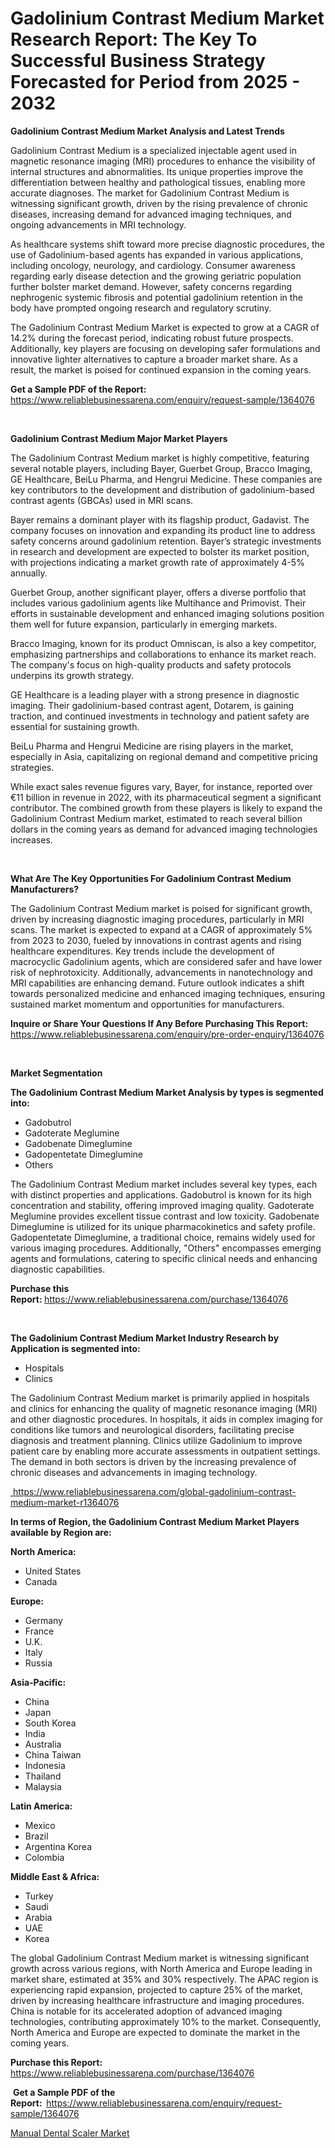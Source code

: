 <p><h1>Gadolinium Contrast Medium Market Research Report: The Key To Successful Business Strategy Forecasted for Period from 2025 - 2032</h1></p><p><strong>Gadolinium Contrast Medium Market Analysis and Latest Trends</strong></p>
<p><p>Gadolinium Contrast Medium is a specialized injectable agent used in magnetic resonance imaging (MRI) procedures to enhance the visibility of internal structures and abnormalities. Its unique properties improve the differentiation between healthy and pathological tissues, enabling more accurate diagnoses. The market for Gadolinium Contrast Medium is witnessing significant growth, driven by the rising prevalence of chronic diseases, increasing demand for advanced imaging techniques, and ongoing advancements in MRI technology.</p><p>As healthcare systems shift toward more precise diagnostic procedures, the use of Gadolinium-based agents has expanded in various applications, including oncology, neurology, and cardiology. Consumer awareness regarding early disease detection and the growing geriatric population further bolster market demand. However, safety concerns regarding nephrogenic systemic fibrosis and potential gadolinium retention in the body have prompted ongoing research and regulatory scrutiny.</p><p>The Gadolinium Contrast Medium Market is expected to grow at a CAGR of 14.2% during the forecast period, indicating robust future prospects. Additionally, key players are focusing on developing safer formulations and innovative lighter alternatives to capture a broader market share. As a result, the market is poised for continued expansion in the coming years.</p></p>
<p><strong>Get a Sample PDF of the Report:&nbsp;</strong> <a href="https://www.reliablebusinessarena.com/enquiry/request-sample/1364076?utm_campaign=1841&utm_medium=2&utm_source=Github&utm_content=ia&utm_term=04032025&utm_id=gadolinium-contrast-medium">https://www.reliablebusinessarena.com/enquiry/request-sample/1364076</a></p>
<p>&nbsp;</p>
<p><strong>Gadolinium Contrast Medium Major Market Players</strong></p>
<p><p>The Gadolinium Contrast Medium market is highly competitive, featuring several notable players, including Bayer, Guerbet Group, Bracco Imaging, GE Healthcare, BeiLu Pharma, and Hengrui Medicine. These companies are key contributors to the development and distribution of gadolinium-based contrast agents (GBCAs) used in MRI scans.</p><p>Bayer remains a dominant player with its flagship product, Gadavist. The company focuses on innovation and expanding its product line to address safety concerns around gadolinium retention. Bayer’s strategic investments in research and development are expected to bolster its market position, with projections indicating a market growth rate of approximately 4-5% annually.</p><p>Guerbet Group, another significant player, offers a diverse portfolio that includes various gadolinium agents like Multihance and Primovist. Their efforts in sustainable development and enhanced imaging solutions position them well for future expansion, particularly in emerging markets.</p><p>Bracco Imaging, known for its product Omniscan, is also a key competitor, emphasizing partnerships and collaborations to enhance its market reach. The company's focus on high-quality products and safety protocols underpins its growth strategy. </p><p>GE Healthcare is a leading player with a strong presence in diagnostic imaging. Their gadolinium-based contrast agent, Dotarem, is gaining traction, and continued investments in technology and patient safety are essential for sustaining growth.</p><p>BeiLu Pharma and Hengrui Medicine are rising players in the market, especially in Asia, capitalizing on regional demand and competitive pricing strategies.</p><p>While exact sales revenue figures vary, Bayer, for instance, reported over €11 billion in revenue in 2022, with its pharmaceutical segment a significant contributor. The combined growth from these players is likely to expand the Gadolinium Contrast Medium market, estimated to reach several billion dollars in the coming years as demand for advanced imaging technologies increases.</p></p>
<p>&nbsp;</p>
<p><strong>What Are The Key Opportunities For Gadolinium Contrast Medium Manufacturers?</strong></p>
<p><p>The Gadolinium Contrast Medium market is poised for significant growth, driven by increasing diagnostic imaging procedures, particularly in MRI scans. The market is expected to expand at a CAGR of approximately 5% from 2023 to 2030, fueled by innovations in contrast agents and rising healthcare expenditures. Key trends include the development of macrocyclic Gadolinium agents, which are considered safer and have lower risk of nephrotoxicity. Additionally, advancements in nanotechnology and MRI capabilities are enhancing demand. Future outlook indicates a shift towards personalized medicine and enhanced imaging techniques, ensuring sustained market momentum and opportunities for manufacturers.</p></p>
<p><strong>Inquire or Share Your Questions If Any Before Purchasing This Report:</strong> <a href="https://www.reliablebusinessarena.com/enquiry/pre-order-enquiry/1364076?utm_campaign=1841&utm_medium=2&utm_source=Github&utm_content=ia&utm_term=04032025&utm_id=gadolinium-contrast-medium">https://www.reliablebusinessarena.com/enquiry/pre-order-enquiry/1364076</a></p>
<p>&nbsp;</p>
<p><strong>Market Segmentation</strong></p>
<p><strong>The Gadolinium Contrast Medium Market Analysis by types is segmented into:</strong></p>
<p><ul><li>Gadobutrol</li><li>Gadoterate Meglumine</li><li>Gadobenate Dimeglumine</li><li>Gadopentetate Dimeglumine</li><li>Others</li></ul></p>
<p><p>The Gadolinium Contrast Medium market includes several key types, each with distinct properties and applications. Gadobutrol is known for its high concentration and stability, offering improved imaging quality. Gadoterate Meglumine provides excellent tissue contrast and low toxicity. Gadobenate Dimeglumine is utilized for its unique pharmacokinetics and safety profile. Gadopentetate Dimeglumine, a traditional choice, remains widely used for various imaging procedures. Additionally, "Others" encompasses emerging agents and formulations, catering to specific clinical needs and enhancing diagnostic capabilities.</p></p>
<p><strong>Purchase this Report:&nbsp;</strong><a href="https://www.reliablebusinessarena.com/purchase/1364076?utm_campaign=1841&utm_medium=2&utm_source=Github&utm_content=ia&utm_term=04032025&utm_id=gadolinium-contrast-medium">https://www.reliablebusinessarena.com/purchase/1364076</a></p>
<p>&nbsp;</p>
<p><strong>The Gadolinium Contrast Medium Market Industry Research by Application is segmented into:</strong></p>
<p><ul><li>Hospitals</li><li>Clinics</li></ul></p>
<p><p>The Gadolinium Contrast Medium market is primarily applied in hospitals and clinics for enhancing the quality of magnetic resonance imaging (MRI) and other diagnostic procedures. In hospitals, it aids in complex imaging for conditions like tumors and neurological disorders, facilitating precise diagnosis and treatment planning. Clinics utilize Gadolinium to improve patient care by enabling more accurate assessments in outpatient settings. The demand in both sectors is driven by the increasing prevalence of chronic diseases and advancements in imaging technology.</p></p>
<p><a href="https://www.reliablebusinessarena.com/global-gadolinium-contrast-medium-market-r1364076?utm_campaign=1841&utm_medium=2&utm_source=Github&utm_content=ia&utm_term=04032025&utm_id=gadolinium-contrast-medium">&nbsp;https://www.reliablebusinessarena.com/global-gadolinium-contrast-medium-market-r1364076</a></p>
<p><strong>In terms of Region, the Gadolinium Contrast Medium Market Players available by Region are:</strong></p>
<p>
    <p> <strong> North America: </strong>
        <ul>
            <li>United States</li>
            <li>Canada</li>
        </ul>
        </p> 
    <p> <strong> Europe: </strong>
        <ul>
            <li>Germany</li>
            <li>France</li>
            <li>U.K.</li>
            <li>Italy</li>
            <li>Russia</li>
        </ul>
        </p> 
    <p> <strong> Asia-Pacific: </strong>
        <ul>
            <li>China</li>
            <li>Japan</li>
            <li>South Korea</li>
            <li>India</li>
            <li>Australia</li>
            <li>China Taiwan</li>
            <li>Indonesia</li>
            <li>Thailand</li>
            <li>Malaysia</li>
        </ul>
        </p> 
    <p> <strong> Latin America: </strong>
        <ul>
            <li>Mexico</li>
            <li>Brazil</li>
            <li>Argentina Korea</li>
            <li>Colombia</li>
        </ul>
        </p> 
    <p> <strong> Middle East & Africa: </strong>
        <ul>
            <li>Turkey</li>
            <li>Saudi</li>
            <li>Arabia</li>
            <li>UAE</li>
            <li>Korea</li>
        </ul>
    </p>
    </p>
<p><p>The global Gadolinium Contrast Medium market is witnessing significant growth across various regions, with North America and Europe leading in market share, estimated at 35% and 30% respectively. The APAC region is experiencing rapid expansion, projected to capture 25% of the market, driven by increasing healthcare infrastructure and imaging procedures. China is notable for its accelerated adoption of advanced imaging technologies, contributing approximately 10% to the market. Consequently, North America and Europe are expected to dominate the market in the coming years.</p></p>
<p><strong>Purchase this Report: </strong><a href="https://www.reliablebusinessarena.com/purchase/1364076?utm_campaign=1841&utm_medium=2&utm_source=Github&utm_content=ia&utm_term=04032025&utm_id=gadolinium-contrast-medium">https://www.reliablebusinessarena.com/purchase/1364076</a></p>
<p>&nbsp;<strong>Get a Sample PDF of the Report:&nbsp;&nbsp;</strong><a href="https://www.reliablebusinessarena.com/enquiry/request-sample/1364076?utm_campaign=1841&utm_medium=2&utm_source=Github&utm_content=ia&utm_term=04032025&utm_id=gadolinium-contrast-medium">https://www.reliablebusinessarena.com/enquiry/request-sample/1364076</a></p>
<p><strong></strong></p>
<p><p><a href="https://github.com/julyju69/Market-Research-Report-List-6/blob/main/manual-dental-scaler-market.md?utm_campaign=1841&utm_medium=2&utm_source=Github&utm_content=ia&utm_term=04032025&utm_id=gadolinium-contrast-medium">Manual Dental Scaler Market</a></p></p>